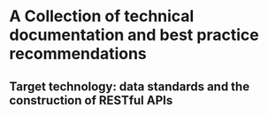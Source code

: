 # A Collection of technical documentation and best practice recommendations
## Target technology: data standards and the construction of RESTful APIs

